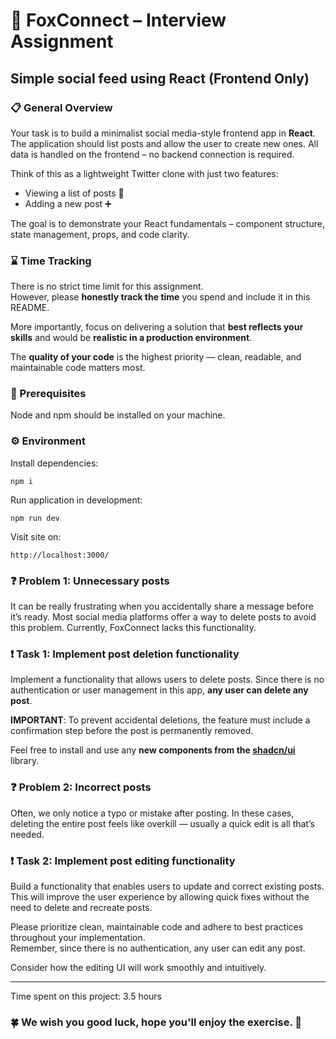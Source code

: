# 🦊 FoxConnect – Interview Assignment

## Simple social feed using React (Frontend Only)

### 📋 General Overview

Your task is to build a minimalist social media-style frontend app in **React**.  
The application should list posts and allow the user to create new ones. All data is handled on the frontend – no backend connection is required.

Think of this as a lightweight Twitter clone with just two features:

- Viewing a list of posts 📝
- Adding a new post ➕

The goal is to demonstrate your React fundamentals – component structure, state management, props, and code clarity.

### ⌛ Time Tracking

There is no strict time limit for this assignment.  
However, please **honestly track the time** you spend and include it in this README.

More importantly, focus on delivering a solution that **best reflects your skills** and would be **realistic in a production environment**.

The **quality of your code** is the highest priority — clean, readable, and maintainable code matters most.

### 🤖 Prerequisites

Node and npm should be installed on your machine.

### ⚙️ Environment

Install dependencies:

`npm i`

Run application in development:

`npm run dev`

Visit site on:

`http://localhost:3000/`

### ❓ Problem 1: Unnecessary posts

It can be really frustrating when you accidentally share a message before it’s ready. Most social media platforms offer a way to delete posts to avoid this problem. Currently, FoxConnect lacks this functionality.

### ❗️ Task 1: Implement post deletion functionality

Implement a functionality that allows users to delete posts. Since there is no authentication or user management in this app, **any user can delete any post**.

**IMPORTANT**: To prevent accidental deletions, the feature must include a confirmation step before the post is permanently removed.

Feel free to install and use any **new components from the [shadcn/ui](https://ui.shadcn.com/)** library.

### ❓ Problem 2: Incorrect posts

Often, we only notice a typo or mistake after posting. In these cases, deleting the entire post feels like overkill — usually a quick edit is all that’s needed.

### ❗️ Task 2: Implement post editing functionality

Build a functionality that enables users to update and correct existing posts. This will improve the user experience by allowing quick fixes without the need to delete and recreate posts.

Please prioritize clean, maintainable code and adhere to best practices throughout your implementation.  
Remember, since there is no authentication, any user can edit any post.

Consider how the editing UI will work smoothly and intuitively.

<hr>

Time spent on this project: 3.5 hours

### 🍀 We wish you good luck, hope you'll enjoy the exercise. 🤞
